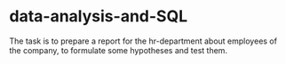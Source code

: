 # data-analysis-and-SQL
The task is to prepare a report for the hr-department about employees of the company, to formulate some hypotheses and test them. 
